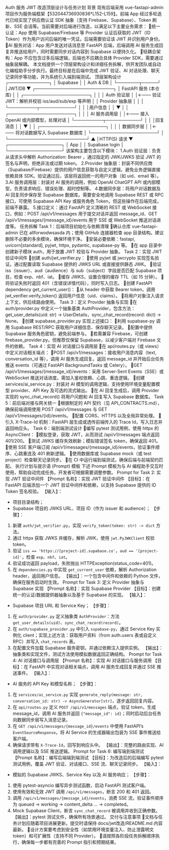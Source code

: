 
Auth 服务 JWT 改造顶层设计与任务计划
背景
现有后端采用 vue-fastapi-admin 项目作为服务端框架【532044736930836†L152-L159】。前端 App 经过多轮迭代已经实现了供应商认证 SDK 抽象（支持 Firebase、Supabase）、Token 刷新、SSE 会话等。当前需要对后端进行改造，以满足以下主要业务需求：
统一认证：App 使用 Supabase/Firebase 等 Provider 认证后获取的 JWT（ID Token）作为用户访问后端的唯一凭证。后端需要验证该 JWT 并识别用户身份。
AI 服务对话：App 用户发送对话消息至 FastAPI 后端，后端调用 AI 服务生成回复并推送给用户，同时需要同步对话内容到 Supabase 以便持久化。
轻耦合架构：App 不应包含过多后端逻辑，后端也不应耦合具体 Provider SDK，需要通过抽象层解耦。
本文档提供一个顶层架构设计和详细任务拆解，供开发团队或自动化编程助手分步执行。最终目标是在后端中完成 JWT 验证、AI 对话处理、聊天记录同步等功能，并为系统引入端到端测试。
顶层架构设计
              ┌─────────────┐
              │   Supabase  │
              │ Auth & DB   │
              └───────┬─────┘
                      │JWT/DB
                      ▼
       ┌─────────────────────────┐
       │  FastAPI 服务 (本仓库) │
       │ ┌─────────────────────┐ │
       │ │  Auth 验证层        │ │←—— 验证 JWT：解析并校验 iss/aud/sub/exp 等声明
       │ │  Provider 抽象层    │ │
       │ └─────────┬───────────┘ │
       │           │用户信息     │
       │           ▼             │
       │ ┌─────────────────────┐ │
       │ │  AI 服务调用层      │ │←—— 接入 OpenAI 或内部模型，处理对话
       │ └─────────┬───────────┘ │
       │           │回复消息     │
       │           ▼             │
       │ ┌─────────────────────┐ │
       │ │  数据同步层         │ │←—— 将对话数据写入 Supabase 数据库
       │ └─────────────────────┘ │
       └─────────────────────────┘
                      ▲
                      │HTTP(S) 请求
                      ▼
             ┌─────────────────┐
             │      App        │
             │ Supabase login  │
             └─────────────────┘
该架构主要包含以下模块：
1.Auth 验证层：负责从请求头中解析 Authorization: Bearer <token>，通过指定的 JWK/JWKS 验证 JWT 的签名与声明，拒绝非法或过期 token。
2.Provider 抽象层：封装不同供应商（Supabase/Firebase）提供的用户信息获取与自定义逻辑，避免业务逻辑直接依赖具体 SDK。验证通过后，该层将返回统一的用户对象（如 uid、email 等）。
3.AI 服务调用层：封装对 AI 服务的调用，例如 OpenAI ChatGPT API 或内部模型，负责请求响应、错误处理、超时控制等。
4.数据同步层：将用户对话数据及 AI 回复同步保存至 Supabase 数据库。需要安全地调用 Supabase REST 或 RPC 接口，可使用 Supabase API Key 或服务角色 Token，但这些操作在后端完成，前端不暴露。
5.接口定义：通过 FastAPI 定义清晰的 REST 或 WebSocket 接口，例如：POST /api/v1/messages 用于提交对话并返回 message_id、GET /api/v1/messages/{message_id}/events 用于 SSE 或 WebSocket 推送对话进度等。
任务拆解
Task 1：后端项目初始化与依赖清理
确认仓库 vue-fastapi-admin 已在 allforwodwsasda 内；使用 GitHub 连接器检查 app 目录结构。建议删除不必要的多余模块，确保环境干净。
安装必要依赖：fastapi, uvicorn[standard], pyjwt, httpx, pydantic, supabase-py 等。
在 app 目录中创建新子模块 auth，用于放置 JWT 校验与 Provider 抽象。
Task 2：实现 JWT 验证中间件
创建 auth/jwt_verifier.py：
使用 pyjwt 或 jwcrypto 实现签名验证。通过配置读取 Supabase 提供的 JWKS URL 或直接提供静态 JWK。
验证 iss（issuer）、aud（audience）与 sub（subject）字段是否匹配 Supabase 项目，检查 exp、nbf、iat。
缓存 JWKS，设置合理的缓存 TTL（如 15 分钟）。
将验证失败时返回 401（含错误详情代码），同时写入日志。
创建 FastAPI dependency get_current_user()：
从 header 中获取 Bearer token，调用 jwt_verifier.verify_token() 返回用户信息（uid、claims）。
将用户对象注入请求上下文，供后续路由使用。
Task 3：定义 Provider 抽象与实现
在 auth/provider.py 中定义一个抽象基类 AuthProvider，包含方法：get_user_details(uid: str) -> UserDetails，sync_chat_record(record: dict) -> None。
创建 supabase_provider.py 实现上述接口：
利用 supabase-py 调用 Supabase REST/RPC 获取用户详细信息、保存聊天记录。
配置中提供 Supabase 服务角色密钥，避免前端参与。
若需兼容 Firebase，可创建 firebase_provider.py。但推荐仅保留 Supabase，以减少客户端对 Firebase 文件的依赖。
Task 4：实现 AI 对话接口与调用层
在 api/routes.py（或 views）中定义对话相关端点：
POST /api/v1/messages：接收用户消息内容（text, conversation_id 等），调用 AI 服务生成回复。返回 message_id 并开始后台任务推送 events（可通过 FastAPI BackgroundTasks 或 Celery）。
GET /api/v1/messages/{message_id}/events：采用 Server-Sent Events（SSE）或 WebSocket 推送对话进度。需加入鉴权依赖、心跳、重连逻辑。
创建 services/ai_service.py：封装对 AI 模型的调用逻辑，支持使用环境变量配置模型 provider、API Key 及可选的流式输出。
在 AI 回复生成后，调用 Provider 实现的 sync_chat_record() 将用户问题和 AI 回复写入 Supabase 数据库。
Task 5：前后端对接与网关统一
根据制定的 API 契约（见 API_CONTRACTS.md），确保前端调用使用 POST /api/v1/messages 与 GET /api/v1/messages/{id}/events。
配置 CORS、HTTPS 以及全局异常处理。
引入 X-Trace-Id 机制：FastAPI 层生成或透传前端传入的 Trace Id，写入日志并返回响应头。
Task 6：端到端测试设计
编写 pytest 测试用例，使用 httpx 的 AsyncClient：
模拟登录，获取 JWT，从而测试 /api/v1/messages 端点返回 401/200。
测试 JWKS 缓存失效刷新；模拟错误签名 token，确保返回 401。
使用 SSE 客户端订阅 /api/v1/messages/{message_id}/events，验证事件顺序、心跳重连及 401 刷新逻辑。
使用数据库或 Supabase mock（或 test project）检查聊天记录同步。
在 CI 中运行端到端测试，确保后端与前端契约匹配。
执行计划与提示语 (Prompt) 模板
下述 Prompt 模板为与 AI 编程助手交互时使用，帮助自动完成任务。开发者可根据需要调整参数。
Prompt for Task 2: 实现 JWT 验证中间件
【Prompt 名称】：实现 JWT 验证中间件
【目标】：在 FastAPI 后端添加一个 JWT 验证中间件和依赖，以支持 Supabase 提供的 ID Token 签名校验。
【输入】：
  - 项目目录结构；
  - Supabase 项目的 JWKS URL、项目 ID（作为 issuer 和 audience）；
【步骤】：
 1. 新建 `auth/jwt_verifier.py`，实现 `verify_token(token: str) -> dict` 方法。
 2. 通过 httpx 获取 JWKS 并缓存，解析 JWK，使用 `jwt.PyJWKClient` 校验 token。
 3. 验证 `iss == 'https://[project-id].supabase.co'`，`aud == '[project-id]'`，检查 `exp`、`nbf`、`iat`。
 4. 验证成功返回 payload，失败抛出 HTTPException(status_code=401)。
 5. 在 `dependencies.py` 中实现 `get_current_user` 依赖，解析 Authorization header，返回用户信息。
【输出】：一个包含中间件和依赖的 Python 文件，确保在服务启动时生效。
Prompt for Task 3: 定义 Provider 抽象与 Supabase 实现
【Prompt 名称】：实现 Supabase Provider
【目标】：创建统一的认证/数据提供器抽象以及基于 Supabase 的实现。
【输入】：
  - Supabase 项目 URL 和 Service Key；
【步骤】：
 1. 在 `auth/provider.py` 定义抽象类 `AuthProvider`：方法 `get_user_details(uid)`、`sync_chat_record(record)`。
 2. 在 `auth/supabase_provider.py` 中引入 `supabase-py`，通过 Service Key 实例化 client；实现上述方法：获取用户资料（from auth.users 表或自定义 RPC）并写入 `chat_records` 表。
 3. 在配置文件加载 Supabase 服务密钥，并通过依赖注入提供实例。
【输出】：抽象类和实现文件，测试方法使用模拟数据返回正确结构。
Prompt for Task 4: AI 对话接口与调用层
【Prompt 名称】：实现 AI 对话接口与服务调用
【目标】：在 FastAPI 中实现对话相关端点，调用 AI 服务生成回复并通过 SSE 推送事件。
【输入】：
  - AI 服务的 API Key 和模型名称；
【步骤】：
 1. 在 `services/ai_service.py` 实现 `generate_reply(message: str, conversation_id: str) -> AsyncGenerator[str]`，逐步返回回复内容。
 2. 在 `api/routes.py` 定义 `POST /api/v1/messages` 端点，验证 token，生成 message_id，调用 AI 服务并返回 `{"message_id": id}`；同时启动后台任务向数据同步层写入消息记录。
 3. 在 `GET /api/v1/messages/{message_id}/events` 中使用 FastAPI’s `EventSourceResponse`，将 AI Service 的生成器输出包装为 SSE 事件推送给客户端。
 4. 确保请求带有 `X-Trace-Id`，回写到响应头中。
【输出】：完整的路由实现、AI 调用逻辑以及 SSE 推送逻辑。
Prompt for Task 6: 编写端到端测试
【Prompt 名称】：编写后端端到端测试
【目标】：为改造后的后端编写 pytest 测试用例，覆盖 JWT 验证、对话接口、SSE 流、聊天记录同步。
【输入】：
  - 模拟的 Supabase JWKS、Service Key 以及 AI 服务响应；
【步骤】：
 1. 使用 pytest-asyncio 编写异步测试函数，启动 FastAPI 测试客户端。
 2. 使用有效和无效 JWT 调用 `/api/v1/messages`，断言 200 和 401 返回。
 3. 调用 `/api/v1/messages/{message_id}/events`，消费 SSE 流，验证事件顺序为 queued → working → content_delta … → completed。
 4. Mock Supabase Client，断言 `sync_chat_record` 被调用并收到正确参数。
【输出】：pytest 测试文件，确保所有场景通过。
交付与注意事项
文档与任务计划应随着项目进展更新。提交时请保持 docs/jwt改造/README.md 内容最新。
设计方案要考虑到安全性（如禁用环境变量注入、防止泄露明文 token）和可扩展性（支持不同 Provider）。
请按照各阶段任务拆解顺序执行，确保每一步都有完善的 Prompt 指引和预期结果。
